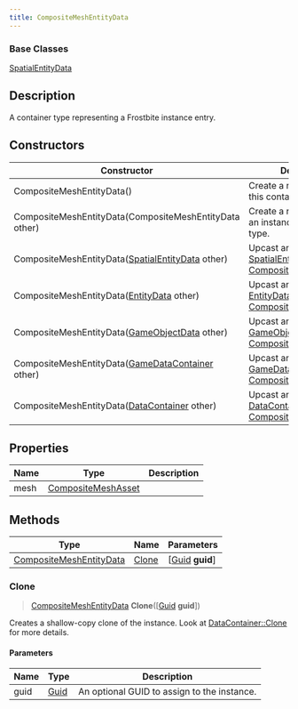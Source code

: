 ```yaml
---
title: CompositeMeshEntityData
---
```

### Base Classes

[SpatialEntityData](SpatialEntityData)

## Description

A container type representing a Frostbite instance entry.

## Constructors

| Constructor                                                                        | Description                                                                                                                           |
| ---------------------------------------------------------------------------------- | ------------------------------------------------------------------------------------------------------------------------------------- |
| CompositeMeshEntityData()                                                          | Create a new instance of this container type.                                                                                         |
| CompositeMeshEntityData(CompositeMeshEntityData other)                             | Create a reference copy of an instance of the same type.                                                                              |
| CompositeMeshEntityData([SpatialEntityData](SpatialEntityData) other)              | Upcast an instance of type [SpatialEntityData](SpatialEntityData) to [CompositeMeshEntityData](CompositeMeshEntityData).              |
| CompositeMeshEntityData([EntityData](EntityData) other)                            | Upcast an instance of type [EntityData](EntityData) to [CompositeMeshEntityData](CompositeMeshEntityData).                            |
| CompositeMeshEntityData([GameObjectData](GameObjectData) other)                    | Upcast an instance of type [GameObjectData](GameObjectData) to [CompositeMeshEntityData](CompositeMeshEntityData).                    |
| CompositeMeshEntityData([GameDataContainer](GameDataContainer) other)              | Upcast an instance of type [GameDataContainer](GameDataContainer) to [CompositeMeshEntityData](CompositeMeshEntityData).              |
| CompositeMeshEntityData([DataContainer](/vext/ref/shared/class/datacontainer) other) | Upcast an instance of type [DataContainer](/vext/ref/shared/class/datacontainer) to [CompositeMeshEntityData](CompositeMeshEntityData). |

## Properties

| Name | Type                                     | Description |
| ---- | ---------------------------------------- | ----------- |
| mesh | [CompositeMeshAsset](CompositeMeshAsset) |             |

## Methods

| Type                                               | Name            | Parameters                                     |
| -------------------------------------------------- | --------------- | ---------------------------------------------- |
| [CompositeMeshEntityData](CompositeMeshEntityData) | [Clone](#clone) | \[[Guid](/vext/ref/shared/class/guid) **guid**\] |

### Clone

> [CompositeMeshEntityData](CompositeMeshEntityData) **Clone**(\[[Guid](/vext/ref/shared/class/guid) **guid**\])

Creates a shallow-copy clone of the instance. Look at [DataContainer::Clone](/vext/ref/shared/class/datacontainer#clone) for more details.

#### Parameters

| Name | Type         | Description                                 |
| ---- | ------------ | ------------------------------------------- |
| guid | [Guid](Guid) | An optional GUID to assign to the instance. |
